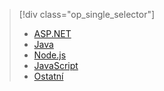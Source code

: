 > [!div class="op_single_selector"]
> * [ASP.NET](../articles/application-insights/app-insights-asp-net.md)
> * [Java](../articles/application-insights/app-insights-java-get-started.md)
> * [Node.js](../articles/application-insights/app-insights-nodejs.md)
> * [JavaScript](../articles/application-insights/app-insights-javascript.md)
> * [Ostatní](../articles/application-insights/app-insights-platforms.md)
> 
> 

<!--HONumber=Sep16_HO3-->


